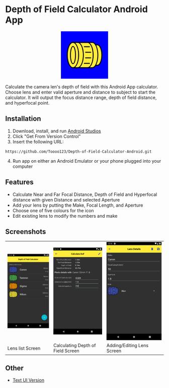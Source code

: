 # Depth of Field Calculator Android App
<p align='center'>
  <img src="app/src/main/ic_launcher-playstore.png" width="150px" height="150px">
</p>
Calculate the camera len's depth of field with this Android App calculator. 
Choose lens and enter valid aperture and distance to subject to start the calculator. 
It will output the focus distance range, depth of field distance, and hyperfocal point.

## Installation
1. Download, install, and run [Android Studios](https://developer.android.com/studio)
2. Click "Get From Version Control"
3. Insert the following URL:
```
https://github.com/Toooo123/Depth-of-Field-Calculator-Android.git
```
4. Run app on either an Android Emulator or your phone plugged into your computer

## Features
- Calculate Near and Far Focal Distance, Depth of Field and Hyperfocal distance with given Distance and selected Aperture
- Add your lens by putting the Make, Focal Length, and Aperture
- Choose one of five colours for the icon
- Edit existing lens to modify the numbers and make

## Screenshots
<table>
  <tr>
    <td> <img src="Images/MainActivity.png"> </td>
    <td> <img src="Images/CalculateDOF.png"> </td>
    <td> <img src="Images/AddLens.png">      </td>
  </tr>
  <tr>
    <td> Lens list Screen </td>
    <td> Calculating Depth of Field Screen </td>
    <td> Adding/Editing Lens Screen </td>
  </tr>
</table>

## Other
- [Text UI Version](https://github.com/Toooo123/Depth-of-Field-Calculator)
